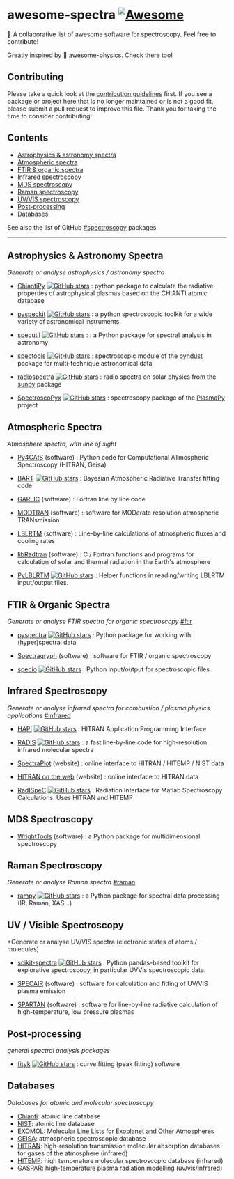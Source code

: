 # awesome-spectra  [![Awesome](https://cdn.rawgit.com/sindresorhus/awesome/d7305f38d29fed78fa85652e3a63e154dd8e8829/media/badge.svg)](https://github.com/sindresorhus/awesome)

🌈 A collaborative list of awesome software for spectroscopy. Feel free to contribute!

Greatly inspired by 🌌 [awesome-physics](https://github.com/wbierbower/awesome-physics). Check there too!

## Contributing

Please take a quick look at the [contribution guidelines](./CONTRIBUTING.md) first. If you see a package or project here that is no longer maintained or is not a good fit, please submit a pull request to improve this file. Thank you for taking the time to consider contributing!


## Contents

* [Astrophysics & astronomy spectra](#astrophysics--astronomy-spectra)
* [Atmospheric spectra](#atmospheric-spectra)
* [FTIR & organic spectra](#ftir--organic-spectra)
* [Infrared spectroscopy](#infrared-spectroscopy)
* [MDS spectroscopy](#mds-spectroscopy)
* [Raman spectroscopy](#raman-spectroscopy)
* [UV/VIS spectroscopy](#uv--visible-spectroscopy)
* [Post-processing](#post-processing)
* [Databases](#databases)

See also the list of GitHub [#spectroscopy](https://github.com/topics/spectroscopy) packages


---

## Astrophysics & Astronomy Spectra

*Generate or analyse astrophysics / astronomy spectra*

- [ChiantiPy](https://github.com/chianti-atomic/ChiantiPy)
  [![GitHub stars](https://img.shields.io/github/stars/chianti-atomic/ChiantiPy.svg?style=social&label=GitHub)](
  https://github.com/chianti-atomic/ChiantiPy/stargazers/)
  : python package to calculate the radiative properties of astrophysical
  plasmas based on the CHIANTI atomic database
  
- [pyspeckit](https://github.com/pyspeckit/pyspeckit) 
  [![GitHub stars](https://img.shields.io/github/stars/pyspeckit/pyspeckit.svg?style=social&label=GitHub)](
  https://github.com/pyspeckit/pyspeckit/stargazers/)
  : a python spectroscopic toolkit for a wide variety of astronomical instruments.
  
- [specutil](https://github.com/astropy/specutils)
  [![GitHub stars](https://img.shields.io/github/stars/astropy/specutils.svg?style=social&label=GitHub)](
  https://github.com/astropy/specutils/stargazers/) : 
  : a Python package for spectral analysis in astronomy
  
- [spectools](https://pyhdust.readthedocs.io/en/latest/spectools.html#module-pyhdust.spectools)
  [![GitHub stars](https://img.shields.io/github/stars/danmoser/pyhdust.svg?style=social&label=GitHub)](
  https://github.com/danmoser/pyhdust/stargazers/)
  : spectroscopic module of the [pyhdust](https://github.com/danmoser/pyhdust) package for multi-technique astronomical data
  
- [radiospectra](https://github.com/sunpy/radiospectra)
  [![GitHub stars](https://img.shields.io/github/stars/sunpy/radiospectra.svg?style=social&label=GitHub)](
  https://github.com/sunpy/radiospectra/stargazers/)
  : radio spectra on solar physics from the [sunpy](https://github.com/sunpy/sunpy) package

- [SpectroscoPyx](https://github.com/PlasmaPy/SpectroscoPyx)
  [![GitHub stars](https://img.shields.io/github/stars/PlasmaPy/SpectroscoPyx.svg?style=social&label=GitHub)](
  https://github.com/PlasmaPy/SpectroscoPyx/stargazers/)
  : spectroscopy package of the [PlasmaPy](https://github.com/PlasmaPy/PlasmaPy) project


## Atmospheric Spectra

*Atmosphere spectra, with line of sight*

- [Py4CAtS](https://atmos.eoc.dlr.de/tools/Py4CAtS/)
  (software)
  : Python code for Computational ATmospheric Spectroscopy (HITRAN, Geisa)
  
- [BART](https://github.com/exosports/BART)
  [![GitHub stars](https://img.shields.io/github/stars/exosports/BART.svg?style=social&label=GitHub)](
  https://github.com/exosports/BART/stargazers/)
  : Bayesian Atmospheric Radiative Transfer fitting code 

- [GARLIC](https://www.sciencedirect.com/science/article/pii/S0022407313004731?via%3Dihub)
  (software)
  : Fortran line by line code
  
- [MODTRAN](http://modtran.spectral.com/)
  (software)
  : software for MODerate resolution atmospheric TRANsmission
  
- [LBLRTM](http://rtweb.aer.com/lblrtm_code.html)
  (software)
  : Line-by-line calculations of atmospheric fluxes and cooling rates
  
- [libRadtran](http://www.libradtran.org/doku.php)
  (software)
  : C / Fortran functions and programs for calculation of solar and thermal radiation in the Earth\'s atmosphere
  
- [PyLBLRTM](https://github.com/wblumberg/PyLBLRTM)
  [![GitHub stars](https://img.shields.io/github/stars/wblumberg/PyLBLRTM.svg?style=social&label=GitHub)](
  https://github.com/wblumberg/PyLBLRTM/stargazers/)
  : Helper functions in reading/writing LBLRTM input/output files. 

## FTIR & Organic Spectra

*Generate or analyse FTIR spectra for organic spectroscopy* [#ftir](https://github.com/topics/ftir)

- [pyspectra](https://github.com/ibcp/pyspectra)
  [![GitHub stars](https://img.shields.io/github/stars/ibcp/pyspectra.svg?style=social&label=GitHub)](
  https://github.com/ibcp/pyspectra/stargazers/)
  : Python package for working with (hyper)spectral data 

- [Spectragryph](https://www.effemm2.de/spectragryph/index.html)
  (software)
  : software for FTIR / organic spectroscopy
 
- [specio](https://github.com/paris-saclay-cds/specio)
  [![GitHub stars](https://img.shields.io/github/stars/paris-saclay-cds/specio.svg?style=social&label=GitHub)](
  https://github.com/paris-saclay-cds/specio/stargazers/)
  : Python input/output for spectroscopic files 

## Infrared Spectroscopy

*Generate or analyse infrared spectra for combustion / plasma physics applications*  [#infrared](https://github.com/topics/infrared)

- [HAPI](https://github.com/hitranonline/hapi)
  [![GitHub stars](https://img.shields.io/github/stars/hitranonline/hapi.svg?style=social&label=GitHub)](
  https://github.com/hitranonline/hapi/stargazers/)
  : HITRAN Application Programming Interface
  
- [RADIS](https://github.com/radis/radis)
  [![GitHub stars](https://img.shields.io/github/stars/radis/radis.svg?style=social&label=GitHub)](
  https://github.com/radis/radis/stargazers/)
  : a fast line-by-line code for high-resolution infrared molecular spectra

- [SpectraPlot](http://www.spectraplot.com/)
  (website)
  : online interface to HITRAN / HITEMP / NIST data  
  
- [HITRAN on the web](http://hitran.iao.ru/molecule/simlaunch)
  (website)
  : online interface to HITRAN data 
  
- [RadISpeC](https://github.com/BEAKH/RadISpeC)
  [![GitHub stars](https://img.shields.io/github/stars/BEAKH/RadISpeC.svg?style=social&label=GitHub)](
  https://github.com/BEAKH/RadISpeC/stargazers/)
  : Radiation Interface for Matlab Spectroscopy Calculations. Uses HITRAN and HITEMP


## MDS Spectroscopy

- [WrightTools](https://joss.theoj.org/papers/a82637112ac3e03df961d4494bc927d4)
  (software)
  : a Python package for multidimensional spectroscopy
  
## Raman Spectroscopy

*Generate or analyse Raman spectra*  [#raman](https://github.com/topics/raman)

- [rampy](https://github.com/charlesll/rampy)
  [![GitHub stars](https://img.shields.io/github/stars/charlesll/rampy.svg?style=social&label=GitHub)](
  https://github.com/charlesll/rampy/stargazers/)
  : a Python package for spectral data processing (IR, Raman, XAS\...)

## UV / Visible Spectroscopy

*Generate or analyse UV/VIS spectra (electronic states of atoms / molecules)

- [scikit-spectra](https://github.com/hugadams/scikit-spectra)
  [![GitHub stars](https://img.shields.io/github/stars/hugadams/scikit-spectra.svg?style=social&label=GitHub)](
  https://github.com/hugadams/scikit-spectra/stargazers/)
  : Python pandas-based toolkit for explorative spectroscopy, in particular UVVis spectroscopic data.

- [SPECAIR](http://www.specair-radiation.net/)
  (software)
  : software for calculation and fitting of UV/VIS plasma emission

- [SPARTAN](http://esther.ist.utl.pt/spartan/)
  (software)
  : software for line-by-line radiative calculation of high-temperature, low pressure plasmas

## Post-processing

*general spectral analysis packages*

- [fityk](https://github.com/wojdyr/fityk)
  [![GitHub stars](https://img.shields.io/github/stars/wojdyr/fityk.svg?style=social&label=GitHub)](
  https://github.com/wojdyr/fityk/stargazers/)
  : curve fitting (peak fitting) software


## Databases

*Databases for atomic and molecular spectroscopy*

- [Chianti](http://www.chiantidatabase.org/): atomic line database
- [NIST](https://www.nist.gov/pml/atomic-spectra-database): atomic line database
- [EXOMOL](http://exomol.com/data/): Molecular Line Lists for Exoplanet and Other Atmospheres
- [GEISA](http://cds-espri.ipsl.upmc.fr/geisa/#): atmospheric spectroscopic database 
- [HITRAN](http://hitran.org/): high-resolution transmission molecular absorption databases for gases of the atmosphere (infrared)
- [HITEMP](https://hitran.org/hitemp/): high temperature molecular spectroscopic database (infrared)
- [GASPAR](http://esther.ist.utl.pt/gaspar/): high-temperature plasma radiation modelling (uv/vis/infrared) 
